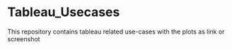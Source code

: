 # Tableau_Usecases
This repository contains tableau related use-cases with the plots as link or screenshot


